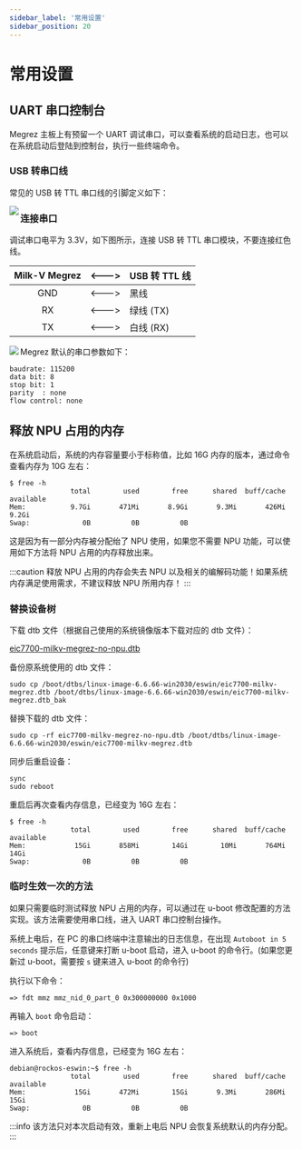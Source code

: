 ```yaml
---
sidebar_label: '常用设置'
sidebar_position: 20
---
```


# 常用设置

## UART 串口控制台

Megrez 主板上有预留一个 UART 调试串口，可以查看系统的启动日志，也可以在系统启动后登陆到控制台，执行一些终端命令。

### USB 转串口线

常见的 USB 转 TTL 串口线的引脚定义如下：

<Image src='/docs/common/usb2ttl.webp' maxWidth='100%' align='left' />

### 连接串口

调试串口电平为 3.3V，如下图所示，连接 USB 转 TTL 串口模块，不要连接红色线。

<div className='gpio_style'>

| Milk-V Megrez | \<---> | USB 转 TTL 线 |
| :-----------: | :----: | :------------ |
|      GND      | \<---> | 黑线          |
|      RX       | \<---> | 绿线 (TX)     |
|      TX       | \<---> | 白线 (RX)     |

</div>

<Image src='/docs/megrez/megrez-ttl.webp' maxWidth='100%' align='left' />

Megrez 默认的串口参数如下：
```
baudrate: 115200
data bit: 8
stop bit: 1
parity  : none
flow control: none
```

## 释放 NPU 占用的内存

在系统启动后，系统的内存容量要小于标称值，比如 16G 内存的版本，通过命令查看内存为 10G 左右：

```
$ free -h
               total        used        free      shared  buff/cache   available
Mem:           9.7Gi       471Mi       8.9Gi       9.3Mi       426Mi       9.2Gi
Swap:             0B          0B          0B
```

这是因为有一部分内存被分配绐了 NPU 使用，如果您不需要 NPU 功能，可以使用如下方法将 NPU 占用的内存释放出来。

:::caution
释放 NPU 占用的内存会失去 NPU 以及相关的编解码功能！如果系统内存满足使用需求，不建议释放 NPU 所用内存！
:::

### 替换设备树

下载 dtb 文件（根据自己使用的系统镜像版本下载对应的 dtb 文件）：

[eic7700-milkv-megrez-no-npu.dtb](https://github.com/milkv-megrez/megrez-build/releases/)

备份原系统使用的 dtb 文件：
```
sudo cp /boot/dtbs/linux-image-6.6.66-win2030/eswin/eic7700-milkv-megrez.dtb /boot/dtbs/linux-image-6.6.66-win2030/eswin/eic7700-milkv-megrez.dtb_bak
```

替换下载的 dtb 文件：
```
sudo cp -rf eic7700-milkv-megrez-no-npu.dtb /boot/dtbs/linux-image-6.6.66-win2030/eswin/eic7700-milkv-megrez.dtb
```

同步后重启设备：
```
sync
sudo reboot
```

重启后再次查看内存信息，已经变为 16G 左右：
```
$ free -h
               total        used        free      shared  buff/cache   available
Mem:            15Gi       858Mi        14Gi        10Mi       764Mi        14Gi
Swap:             0B          0B          0B
```

### 临时生效一次的方法

如果只需要临时测试释放 NPU 占用的内存，可以通过在 u-boot 修改配置的方法实现。该方法需要使用串口线，进入 UART 串口控制台操作。

系统上电后，在 PC 的串口终端中注意输出的日志信息，在出现 `Autoboot in 5 seconds` 提示后，任意键来打断 u-boot 启动，进入 u-boot 的命令行。(如果您更新过 u-boot，需要按 `s` 键来进入 u-boot 的命令行)

执行以下命令：

```
=> fdt mmz mmz_nid_0_part_0 0x300000000 0x1000
```

再输入 `boot` 命令启动：

```
=> boot
```

进入系统后，查看内存信息，已经变为 16G 左右：

```
debian@rockos-eswin:~$ free -h
               total        used        free      shared  buff/cache   available
Mem:            15Gi       472Mi        15Gi       9.3Mi       286Mi        15Gi
Swap:             0B          0B          0B
```

:::info
该方法只对本次启动有效，重新上电后 NPU 会恢复系统默认的内存分配。
:::
